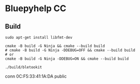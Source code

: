 # Bluepyhelp CC


## Build

```shell
sudo apt-get install libfmt-dev
```


```shell
cmake -B build -G Ninja && cmake --build build
# cmake -B build -G Ninja -DDEBUG=OFF && cmake --build build
# or 
cmake -B build -G Ninja -DDEBUG=ON && cmake --build build
```

```shell
./build/bletookit
```

conn 0C:F5:33:41:1A:DA public

